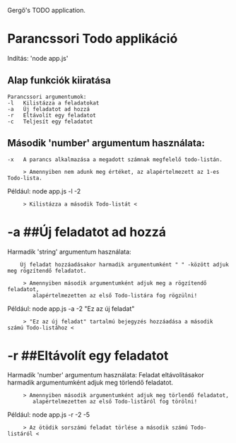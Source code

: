 Gergő's TODO application.


Parancssori Todo applikáció
=============================
Indítás: 'node app.js'

## Alap funkciók kiiratása

    Parancssori argumentumok:
    -l   Kilistázza a feladatokat
    -a   Új feladatot ad hozzá 
    -r   Eltávolít egy feladatot
    -c   Teljesít egy feladatot


##  Második 'number' argumentum használata:
    -x   A parancs alkalmazása a megadott számnak megfelelő todo-listán.

         > Amennyiben nem adunk meg értéket, az alapértelmezett az 1-es Todo-lista.
    
Például: node app.js -l -2 

         > Kilistázza a második Todo-listát <


#  -a           ##Új feladatot ad hozzá 

Harmadik 'string' argumentum használata:

        Új feladat hozzáadásakor harmadik argumentumként " " -között adjuk meg rögzítendő feladatot.

         > Amennyiben második argumentumként adjuk meg a rögzítendő feladatot, 
            alapértelmezetten az első Todo-listára fog rögzülni!

Például: node app.js -a -2 "Ez az új feladat"

         > "Ez az új feladat" tartalmú bejegyzés hozzáadása a második számú Todo-listához <


#  -r           ##Eltávolít egy feladatot 

Harmadik 'number' argumentum használata:
        Feladat eltávolításakor harmadik argumentumként adjuk meg törlendő feladatot.

         > Amennyiben második argumentumként adjuk meg törlendő feladatot, 
            alapértelmezetten az első Todo-listáról fog törölni!

Például: node app.js -r -2 -5

         > Az ötödik sorszámú feladat törlése a második számú Todo-listáról <